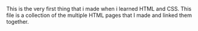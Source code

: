 This is the very first thing that i made when i learned HTML and CSS.
This file is a collection of the multiple HTML pages that I made and linked them together.
